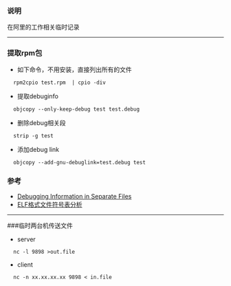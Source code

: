 ### 说明
在阿里的工作相关临时记录

------------------------

### 提取rpm包
* 如下命令，不用安装，直接列出所有的文件
```
  rpm2cpio test.rpm  | cpio -div
```
* 提取debuginfo
```
  objcopy --only-keep-debug test test.debug
```
* 删除debug相关段
```
  strip -g test
```
* 添加debug link
```
  objcopy --add-gnu-debuglink=test.debug test
```

### 参考
* [Debugging Information in Separate Files](https://sourceware.org/gdb/onlinedocs/gdb/Separate-Debug-Files.html)
* [ELF格式文件符号表分析](http://guizhongyun.elastos.org/2013/03/27/elf%E6%A0%BC%E5%BC%8F%E6%96%87%E4%BB%B6%E7%AC%A6%E5%8F%B7%E8%A1%A8%E5%88%86%E6%9E%90/)

-------------

###临时两台机传送文件
* server
```
  nc -l 9898 >out.file
```
* client
```
  nc -n xx.xx.xx.xx 9898 < in.file
```
